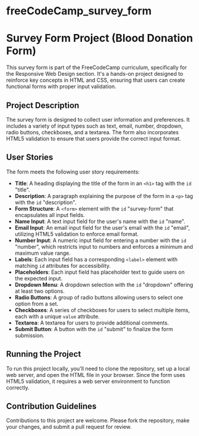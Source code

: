 # freeCodeCamp_survey_form

# Survey Form Project (Blood Donation Form)

This survey form is part of the FreeCodeCamp curriculum, specifically for the Responsive Web Design section. It's a hands-on project designed to reinforce key concepts in HTML and CSS, ensuring that users can create functional forms with proper input validation.

## Project Description

The survey form is designed to collect user information and preferences. It includes a variety of input types such as text, email, number, dropdown, radio buttons, checkboxes, and a textarea. The form also incorporates HTML5 validation to ensure that users provide the correct input format.

## User Stories

The form meets the following user story requirements:

- **Title**: A heading displaying the title of the form in an `<h1>` tag with the `id` "title".
- **Description**: A paragraph explaining the purpose of the form in a `<p>` tag with the `id` "description".
- **Form Structure**: A `<form>` element with the `id` "survey-form" that encapsulates all input fields.
- **Name Input**: A text input field for the user's name with the `id` "name".
- **Email Input**: An email input field for the user's email with the `id` "email", utilizing HTML5 validation to enforce email format.
- **Number Input**: A numeric input field for entering a number with the `id` "number", which restricts input to numbers and enforces a minimum and maximum value range.
- **Labels**: Each input field has a corresponding `<label>` element with matching `id` attributes for accessibility.
- **Placeholders**: Each input field has placeholder text to guide users on the expected input.
- **Dropdown Menu**: A dropdown selection with the `id` "dropdown" offering at least two options.
- **Radio Buttons**: A group of radio buttons allowing users to select one option from a set.
- **Checkboxes**: A series of checkboxes for users to select multiple items, each with a unique `value` attribute.
- **Textarea**: A textarea for users to provide additional comments.
- **Submit Button**: A button with the `id` "submit" to finalize the form submission.

## Running the Project

To run this project locally, you'll need to clone the repository, set up a local web server, and open the HTML file in your browser. Since the form uses HTML5 validation, it requires a web server environment to function correctly.

## Contribution Guidelines

Contributions to this project are welcome. Please fork the repository, make your changes, and submit a pull request for review.
